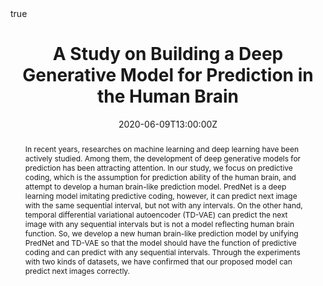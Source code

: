 ---
abstract: In recent years, researches on machine learning and deep learning have been actively studied. Among them, the development of deep generative models for prediction has been attracting attention. In our study, we focus on predictive coding, which is the assumption for prediction ability of the human brain, and attempt to develop a human brain-like prediction model. PredNet is a deep learning model imitating predictive coding, however, it can predict next image with the same sequential interval, but not with any intervals. On the other hand, temporal differential variational autoencoder (TD-VAE) can predict the next image with any sequential intervals but is not a model reflecting human brain function. So, we develop a new human brain-like prediction model by unifying PredNet and TD-VAE so that the model should have the function of predictive coding and can predict with any sequential intervals. Through the experiments with two kinds of datasets, we have confirmed that our proposed model can predict next images correctly.
doi: "https://www.jstage.jst.go.jp/article/pjsai/JSAI2020/0/JSAI2020_1O3GS801/_article/-char/ja/"
address:
all_day: true
authors: [Eri Kuroda, Ichiro Kobayashi]
date: "2020-06-09T13:00:00Z"
date_end: "2020-06-12T15:00:00Z"
event: The 34th Annual Conference of the Japanese Society for Artificial Intelligence, 2020 (JSAI2020)
event_url: https://www.ai-gakkai.or.jp/jsai2020/
featured: false
image:
  caption: '[JSAI2020](https://www.ai-gakkai.or.jp/jsai2020/)'
  focal_point: Right
links:
location: Online
math: true
projects:
- internal-project
publishDate: "2020-06-08T00:00:00Z"
slides: 
summary: The 34th Annual Conference of the Japanese Society for Artificial Intelligence, 2020 (JSAI2020)
tags: []
title: A Study on Building a Deep Generative Model for Prediction in the Human Brain
url_code: ""
url_pdf: "https://www.jstage.jst.go.jp/article/pjsai/JSAI2020/0/JSAI2020_1O3GS801/_pdf/-char/ja"
url_slides: ""
url_video: ""
---